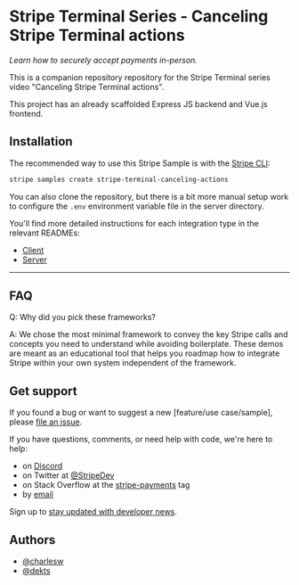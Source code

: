 # Stripe Terminal Series - Canceling Stripe Terminal actions

_Learn how to securely accept payments in-person._

This is a companion repository repository for the Stripe Terminal series video "Canceling Stripe Terminal actions".

This project has an already scaffolded Express JS backend and Vue.js frontend.

## Installation

The recommended way to use this Stripe Sample is with the [Stripe CLI](https://stripe.com/docs/stripe-cli#install):

```sh
stripe samples create stripe-terminal-canceling-actions
```

You can also clone the repository, but there is a bit more manual setup work to
configure the `.env` environment variable file in the server directory.

You'll find more detailed instructions for each integration type in the
relevant READMEs:

- [Client](./client/README.md)
- [Server](./server/README.md)

---

## FAQ

Q: Why did you pick these frameworks?

A: We chose the most minimal framework to convey the key Stripe calls and
concepts you need to understand while avoiding boilerplate. These demos are meant as an educational tool
that helps you roadmap how to integrate Stripe within your own system
independent of the framework.

## Get support

If you found a bug or want to suggest a new [feature/use case/sample], please [file an issue](../../issues).

If you have questions, comments, or need help with code, we're here to help:

- on [Discord](https://stripe.com/go/developer-chat)
- on Twitter at [@StripeDev](https://twitter.com/StripeDev)
- on Stack Overflow at the [stripe-payments](https://stackoverflow.com/tags/stripe-payments/info) tag
- by [email](mailto:support+github@stripe.com)

Sign up to [stay updated with developer news](https://go.stripe.global/dev-digest).

## Authors

- [@charlesw](https://twitter.com/charlesw_dev)
- [@dekts](https://twitter.com/dekts)
